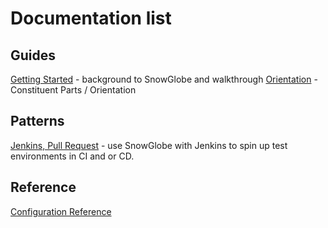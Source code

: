 # Documentation list


## Guides
[Getting Started](guide/getting_started.md) - background to SnowGlobe and walkthrough
[Orientation](guide/constituent_parts.md) - Constituent Parts / Orientation

## Patterns
[Jenkins, Pull Request](patterns/jenkins-pullrequest.md) - use SnowGlobe with Jenkins to spin up test environments in CI and or CD.

## Reference

[Configuration Reference](reference/index.md)

